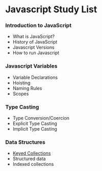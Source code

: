 # Javascript Study List


### Introduction to JavaScript
 - What is JavaScript?
 - History of JavaScript
 - Javascript Versions
 - How to run Javascript

### Javascript Variables
- Variable Declarations
- Hoisting 
- Naming Rules  
- Scopes

### Type Casting
- Type Conversion/Coercion
- Explicit Type Casting
- Implicit Type Casting

### Data Structures
- [Keyed Collections](https://github.com/jerson1207/Roadmap/blob/main/Javascript/Data%20Structures/Keyed%20Collections.md)
- Structured data
- Indexed collections
